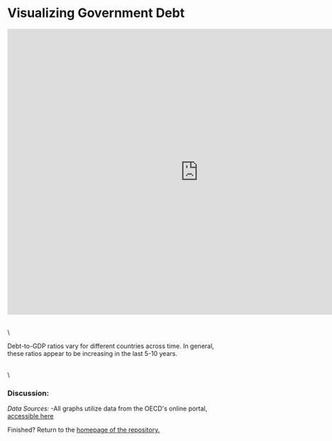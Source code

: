 # Visualizing Government Debt 


<iframe src="https://data.oecd.org/chart/6O87" width="860" height="645" style="border: 0" mozallowfullscreen="true" webkitallowfullscreen="true" allowfullscreen="true"><a href="https://data.oecd.org/chart/6O87" target="_blank">OECD Chart: General government debt, Total, % of GDP, Annual, 2019</a></iframe>

\
\


Debt-to-GDP ratios vary for different countries across time. In general, these ratios appear to be increasing in the last 5-10 years. 

<div class="flourish-embed flourish-chart" data-src="visualisation/11132696"><script src="https://public.flourish.studio/resources/embed.js"></script></div>

\
\


<div class="flourish-embed flourish-scatter" data-src="visualisation/11140377"><script src="https://public.flourish.studio/resources/embed.js"></script></div>

### Discussion: 

*Data Sources:*
-All graphs utilize data from the OECD's online portal, [accessible here](https://data.oecd.org/gga/general-government-debt.htm)

Finished? Return to the [homepage of the repository.](README.md)
